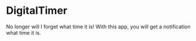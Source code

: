 # DigitalTimer
No longer will I forget what time it is! With this app, you will get a notification what time it is.
